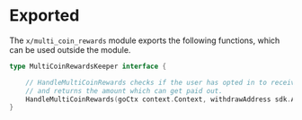 <!--
order: 7
-->

# Exported

The `x/multi_coin_rewards` module exports the following functions, which can be used
outside the module.

```go
type MultiCoinRewardsKeeper interface {

    // HandleMultiCoinRewards checks if the user has opted in to receive multi-coin rewards
	// and returns the amount which can get paid out.
	HandleMultiCoinRewards(goCtx context.Context, withdrawAddress sdk.AccAddress, coins sdk.Coins) sdk.Coins
}
```
